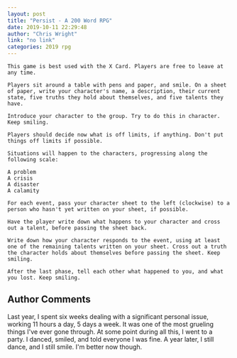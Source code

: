 ```yaml
---
layout: post
title: "Persist - A 200 Word RPG"
date: 2019-10-11 22:29:48
author: "Chris Wright"
link: "no link"
categories: 2019 rpg
---
```


 
```
This game is best used with the X Card. Players are free to leave at any time.

Players sit around a table with pens and paper, and smile. On a sheet of paper, write your character's name, a description, their current state, five truths they hold about themselves, and five talents they have.  

Introduce your character to the group. Try to do this in character. Keep smiling.

Players should decide now what is off limits, if anything. Don't put things off limits if possible.

Situations will happen to the characters, progressing along the following scale:

A problem
A crisis
A disaster
A calamity

For each event, pass your character sheet to the left (clockwise) to a person who hasn't yet written on your sheet, if possible.

Have the player write down what happens to your character and cross out a talent, before passing the sheet back. 

Write down how your character responds to the event, using at least one of the remaining talents written on your sheet. Cross out a truth the character holds about themselves before passing the sheet. Keep smiling.

After the last phase, tell each other what happened to you, and what you lost. Keep smiling.
```
## Author Comments
Last year, I spent six weeks dealing with a significant personal issue, working 11 hours a day, 5 days a week. It was one of the most grueling things I've ever gone through. At some point during all this, I went to a party. I danced, smiled, and told everyone I was fine. A year later, I still dance, and I still smile. I'm better now though.
